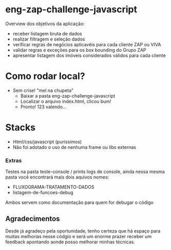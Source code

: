 # eng-zap-challenge-javascript

Overview dos objetivos da aplicação: 
  - receber listagem bruta de dados 
  - realizar filtragem e seleção dados
  - verificar regras de negócios aplicavéis para cada cliente ZAP ou VIVA 
  - validar regras e exceções para os box bounding do Grupo ZAP
  - apresentar listagem dos imóveis considerados válidos para cada cliente

# Como rodar local?  
 - Sem crise! "mel na chupeta"    
   - Baixar a pasta eng-zap-challenge-javascript 
   - Localizar o arquivo index.html, clicou bum! 
   - Pronto! 123 valendo...
# Stacks  
  - Html/css/javascript (purissímos)
  - Não foi adotado o uso de nenhuma frame ou libs externas
  
### Extras
Testes na pasta teste-console / prints logs de console, ainda nessa mesma pasta você encontrará mais dois aquivos nomes: 
 - FLUXOGRAMA-TRATAMENTO-DADOS
 - listagem-de-funcoes-debug 

Ambos servem como documentação para quem for debugar o código

## Agradecimentos
Desde já agradeço pela oportunidade, tenho certeza que há espaço para muitas melhorias nesse códgio e será um enorme prazer receber um feedback apontando aonde posso melhorar minhas técnicas.
